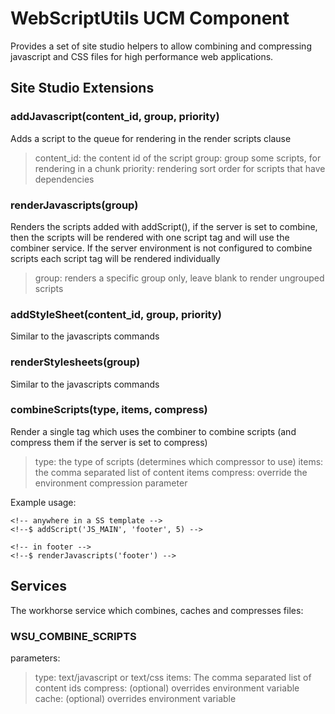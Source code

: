 WebScriptUtils UCM Component
============================

Provides a set of site studio helpers to allow combining and compressing javascript and 
CSS files for high performance web applications.

Site Studio Extensions
----------------------

### addJavascript(content_id, group, priority)
Adds a script to the queue for rendering in the render scripts clause
> content_id: the content id of the script
> group: group some scripts, for rendering in a chunk
> priority: rendering sort order for scripts that have dependencies

### renderJavascripts(group)
Renders the scripts added with addScript(), if the server is set to combine, then the 
scripts will be rendered with one script tag and will use the combiner service. If the 
server environment is not configured to combine scripts each script tag will be rendered individually
> group: renders a specific group only, leave blank to render ungrouped scripts

### addStyleSheet(content_id, group, priority)
Similar to the javascripts commands

### renderStylesheets(group)
Similar to the javascripts commands

### combineScripts(type, items, compress)
Render a single tag which uses the combiner to combine scripts (and compress them if the server is set to compress)
> type: the type of scripts (determines which compressor to use)
> items: the comma separated list of content items
> compress: override the environment compression parameter

Example usage:

	<!-- anywhere in a SS template -->
	<!--$ addScript('JS_MAIN', 'footer', 5) -->
	
	<!-- in footer -->
	<!--$ renderJavascripts('footer') -->

Services
--------

The workhorse service which combines, caches and compresses files:

### WSU\_COMBINE_SCRIPTS
  parameters:
> type: text/javascript or text/css
> items: The comma separated list of content ids
> compress: (optional) overrides environment variable
> cache: (optional) overrides environment variable